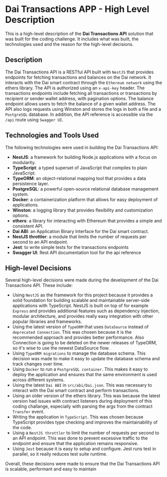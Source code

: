 # Dai Transactions APP - High Level Description

This is a high-level description of the **Dai Transactions API** solution that was built for the coding challenge. It includes what was built, the technologies used and the reason for the high-level decisions.

## Description

The Dai Transactions API is a RESTful API built with `NestJS` that provides endpoints for fetching transactions and balances on the Dai network. It interacts with the Dai smart contract through the `Ethereum network` using the ethers library. The API is authorized using an `x-api-key` header. The transactions endpoints include fetching all transactions or transactions by recipient or sender wallet address, with pagination options. The balance endpoint allows users to fetch the balance of a given wallet address. The API also logs requests using Winston and stores the logs in both a file and a `PostgreSQL` database. In addition, the API reference is accessible via the `/api` route using `Swagger UI`.

## Technologies and Tools Used

The following technologies were used in building the Dai Transactions API:

- **NestJS**: a framework for building Node.js applications with a focus on modularity.
- **TypeScript**: a typed superset of JavaScript that compiles to plain JavaScript.
- **TypeORM**: an object-relational mapping tool that provides a data persistence layer.
- **PostgreSQL**: a powerful open-source relational database management system.
- **Docker**: a containerization platform that allows for easy deployment of applications.
- **Winston**: a logging library that provides flexibility and customization options.
- **ethers**: a library for interacting with Ethereum that provides a simple and consistent API.
- **Dai ABI**: an Application Binary Interface for the Dai smart contract.
- **NestJS throttler**: a module that limits the number of requests per second to an API endpoint.
- **Jest**: to write simple tests for the transactions endpoints
- **Swagger UI**: Rest API documentation tool for the api reference

## High-level Decisions

Several high-level decisions were made during the development of the Dai Transactions API. These include:


- Using `NestJS` as the framework for this project because it provides a solid foundation for building scalable and maintainable server-side applications with TypeScript. NestJS is built on top of for example `Express` and provides additional features such as dependency injection, modular architecture, and provides really easy integration with other popular libraries and frameworks.
- Using the latest version of `TypeORM` that uses `DataSource` instead of `deprecated Connection`. This was chosen because it is the recommended approach and provides better performance. Also Connection is going to be deleted on the newer releases of TypeORM, so it's wise to use the newest DataSource flow.
- Using `TypeORM migrations` to manage the database schema. This decision was made to make it easy to update the database schema and track changes over time.
- Using `Docker` to run a `PostgreSQL container`. This makes it easy to deploy the application and ensures that the same environment is used across different systems.
- Using the latest `Dai ABI` in `src/abi/Dai.json`. This was necessary to interact with the Dai smart contract and perform transactions.
- Using an older version of the ethers library. This was because the latest version had issues with contract listeners during deployment of this coding challange, especially with parsing the args from the contract `Transfer` event.
- Writing the application in `TypeScript`. This was chosen because TypeScript provides type checking and improves the maintainability of the code.
- Using a `NestJS throttler` to limit the number of requests per second to an API endpoint. This was done to prevent excessive traffic to the endpoint and ensure that the application remains responsive.
- Using `Jest` because it is easy to setup and configure. Jest runs test in parallel, so it really reduces test suite runtime.

Overall, these decisions were made to ensure that the Dai Transactions API is scalable, performant and easy to maintain